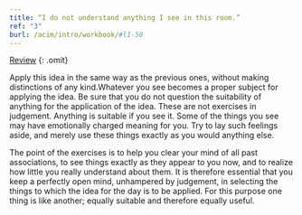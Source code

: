 ```yaml
---
title: “I do not understand anything I see in this room.”
ref: "3"
burl: /acim/intro/workbook/#l1-50
---
```


<a class="hide-review" href="/workbook/l051/#three">Review</a>
{: .omit}

Apply this idea in the same way as the previous ones, without making
distinctions of any kind.Whatever you see becomes a proper subject for
applying the idea. Be sure that you do not question the suitability of
anything for the application of the idea. These are not exercises in
judgement. Anything is suitable if you see it. Some of the things you
see may have emotionally charged meaning for you. Try to lay such
feelings aside, and merely use these things exactly as you would
anything else.

The point of the exercises is to help you clear your mind of all past
associations, to see things exactly as they appear to you now, and to
realize how little you really understand about them. It is therefore
essential that you keep a perfectly open mind, unhampered by judgement,
in selecting the things to which the idea for the day is to be applied.
For this purpose one thing is like another; equally suitable and
therefore equally useful.

